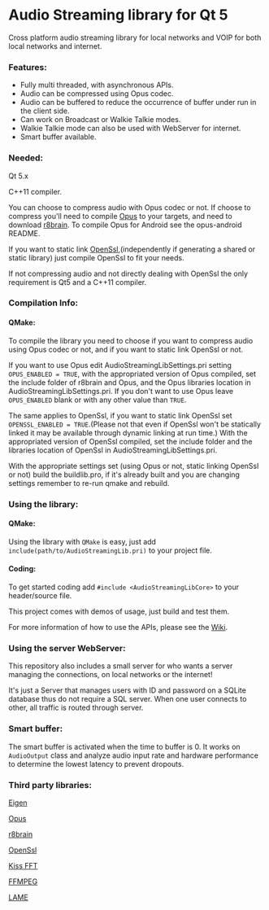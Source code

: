 # Audio Streaming library for Qt 5

Cross platform audio streaming library for local networks and VOIP for both local networks and internet.

### Features:

* Fully multi threaded, with asynchronous APIs.
* Audio can be compressed using Opus codec.
* Audio can be buffered to reduce the occurrence of buffer under run in the client side.
* Can work on Broadcast or Walkie Talkie modes.
* Walkie Talkie mode can also be used with WebServer for internet.
* Smart buffer available.

### Needed:

Qt 5.x

C++11 compiler.

You can choose to compress audio with Opus codec or not. If choose to compress you'll need to compile [Opus](https://www.opus-codec.org/) to your targets, and need to download [r8brain](https://github.com/avaneev/r8brain-free-src). To compile Opus for Android see the opus-android README.

If you want to static link [OpenSsl](https://www.openssl.org/),(independently if generating a shared or static library) just compile OpenSsl to fit your needs.

If not compressing audio and not directly dealing with OpenSsl the only requirement is Qt5 and a C++11 compiler.

### Compilation Info:

#### QMake:

To compile the library you need to choose if you want to compress audio using Opus codec or not, and if you want to static link OpenSsl or not.

If you want to use Opus edit AudioStreamingLibSettings.pri setting `OPUS_ENABLED = TRUE`, with the appropriated version of Opus compiled, set the include folder of r8brain and Opus, and the Opus libraries location in AudioStreamingLibSettings.pri. If you don't want to use Opus leave `OPUS_ENABLED` blank or with any other value than `TRUE`.

The same applies to OpenSsl, if you want to static link OpenSsl set `OPENSSL_ENABLED = TRUE`.(Please not that even if OpenSsl won't be statically linked it may be available through dynamic linking at run time.)
With the appropriated version of OpenSsl compiled, set the include folder and the libraries location of OpenSsl in AudioStreamingLibSettings.pri.

With the appropriate settings set (using Opus or not, static linking OpenSsl or not) build the buildlib.pro, if it's already built and you are changing settings remember to re-run qmake and rebuild.

### Using the library:

#### QMake:

Using the library with `QMake` is easy, just add `include(path/to/AudioStreamingLib.pri)` to your project file.

#### Coding:

To get started coding add `#include <AudioStreamingLibCore>` to your header/source file.

This project comes with demos of usage, just build and test them.

For more information of how to use the APIs, please see the [Wiki](https://github.com/antonypro/AudioStreaming/wiki).

### Using the server WebServer:

This repository also includes a small server for who wants a server managing the connections, on local networks or the internet!

It's just a Server that manages users with ID and password on a SQLite database thus do not require a SQL server. When one user connects to other, all traffic is routed through server.

### Smart buffer:

The smart buffer is activated when the time to buffer is 0. It works on `AudioOutput` class and analyze audio input rate and hardware performance to determine the lowest latency to prevent dropouts.

### Third party libraries:

[Eigen](http://eigen.tuxfamily.org/)

[Opus](https://opus-codec.org/)

[r8brain](https://github.com/avaneev/r8brain-free-src)

[OpenSsl](https://www.openssl.org/)

[Kiss FFT](http://kissfft.sourceforge.net/)

[FFMPEG](https://www.ffmpeg.org/)

[LAME](http://lame.sourceforge.net/)
